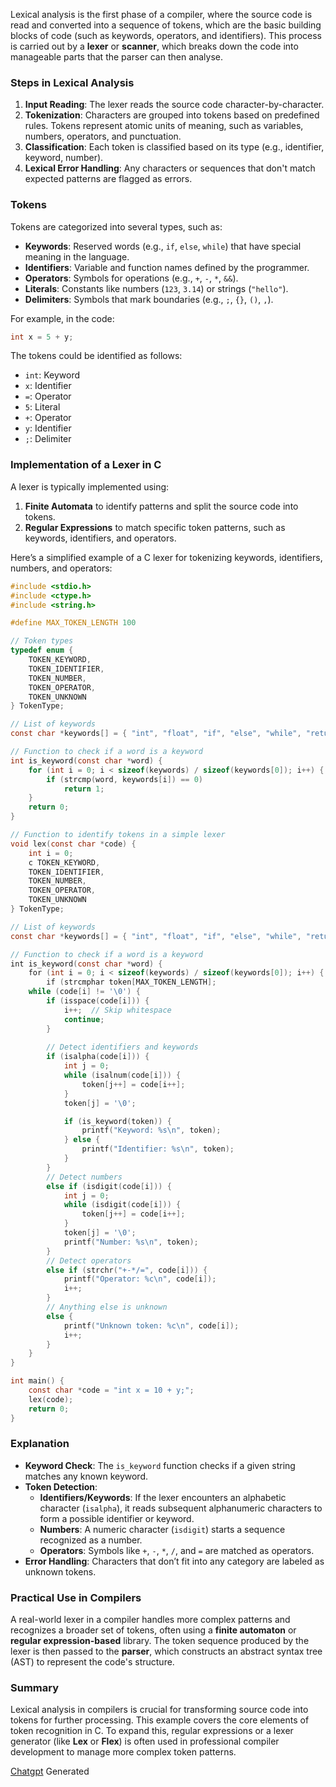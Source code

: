 Lexical analysis is the first phase of a compiler, where the source code is read and converted into a sequence of tokens, which are the basic building blocks of code (such as keywords, operators, and identifiers). This process is carried out by a **lexer** or **scanner**, which breaks down the code into manageable parts that the parser can then analyse.

### Steps in Lexical Analysis

1. **Input Reading**: The lexer reads the source code character-by-character.
2. **Tokenization**: Characters are grouped into tokens based on predefined rules. Tokens represent atomic units of meaning, such as variables, numbers, operators, and punctuation.
3. **Classification**: Each token is classified based on its type (e.g., identifier, keyword, number).
4. **Lexical Error Handling**: Any characters or sequences that don't match expected patterns are flagged as errors.

### Tokens
Tokens are categorized into several types, such as:
- **Keywords**: Reserved words (e.g., `if`, `else`, `while`) that have special meaning in the language.
- **Identifiers**: Variable and function names defined by the programmer.
- **Operators**: Symbols for operations (e.g., `+`, `-`, `*`, `&&`).
- **Literals**: Constants like numbers (`123`, `3.14`) or strings (`"hello"`).
- **Delimiters**: Symbols that mark boundaries (e.g., `;`, `{}`, `()`, `,`).

For example, in the code:
```c
int x = 5 + y;
```
The tokens could be identified as follows:
- `int`: Keyword
- `x`: Identifier
- `=`: Operator
- `5`: Literal
- `+`: Operator
- `y`: Identifier
- `;`: Delimiter

### Implementation of a Lexer in C

A lexer is typically implemented using:
1. **Finite Automata** to identify patterns and split the source code into tokens.
2. **Regular Expressions** to match specific token patterns, such as keywords, identifiers, and operators.

Here’s a simplified example of a C lexer for tokenizing keywords, identifiers, numbers, and operators:

```c
#include <stdio.h>
#include <ctype.h>
#include <string.h>

#define MAX_TOKEN_LENGTH 100

// Token types
typedef enum {
    TOKEN_KEYWORD,
    TOKEN_IDENTIFIER,
    TOKEN_NUMBER,
    TOKEN_OPERATOR,
    TOKEN_UNKNOWN
} TokenType;

// List of keywords
const char *keywords[] = { "int", "float", "if", "else", "while", "return" };

// Function to check if a word is a keyword
int is_keyword(const char *word) {
    for (int i = 0; i < sizeof(keywords) / sizeof(keywords[0]); i++) {
        if (strcmp(word, keywords[i]) == 0)
            return 1;
    }
    return 0;
}

// Function to identify tokens in a simple lexer
void lex(const char *code) {
    int i = 0;
    c TOKEN_KEYWORD,
    TOKEN_IDENTIFIER,
    TOKEN_NUMBER,
    TOKEN_OPERATOR,
    TOKEN_UNKNOWN
} TokenType;

// List of keywords
const char *keywords[] = { "int", "float", "if", "else", "while", "return" };

// Function to check if a word is a keyword
​int is_keyword(const char *word) {
    ​for (int i = 0; i < sizeof(keywords) / sizeof(keywords[0]); i++) {
        ​if (strcmphar token[MAX_TOKEN_LENGTH];
    while (code[i] != '\0') {
        if (isspace(code[i])) {
            i++;  // Skip whitespace
            continue;
        }
        
        // Detect identifiers and keywords
        if (isalpha(code[i])) {
            int j = 0;
            while (isalnum(code[i])) {
                token[j++] = code[i++];
            }
            token[j] = '\0';

            if (is_keyword(token)) {
                printf("Keyword: %s\n", token);
            } else {
                printf("Identifier: %s\n", token);
            }
        }
        // Detect numbers
        else if (isdigit(code[i])) {
            int j = 0;
            while (isdigit(code[i])) {
                token[j++] = code[i++];
            }
            token[j] = '\0';
            printf("Number: %s\n", token);
        }
        // Detect operators
        else if (strchr("+-*/=", code[i])) {
            printf("Operator: %c\n", code[i]);
            i++;
        }
        // Anything else is unknown
        else {
            printf("Unknown token: %c\n", code[i]);
            i++;
        }
    }
}

int main() {
    const char *code = "int x = 10 + y;";
    lex(code);
    return 0;
}
```

### Explanation

- **Keyword Check**: The `is_keyword` function checks if a given string matches any known keyword.
- **Token Detection**:
  - **Identifiers/Keywords**: If the lexer encounters an alphabetic character (`isalpha`), it reads subsequent alphanumeric characters to form a possible identifier or keyword.
  - **Numbers**: A numeric character (`isdigit`) starts a sequence recognized as a number.
  - **Operators**: Symbols like `+`, `-`, `*`, `/`, and `=` are matched as operators.
- **Error Handling**: Characters that don’t fit into any category are labeled as unknown tokens.

### Practical Use in Compilers

A real-world lexer in a compiler handles more complex patterns and recognizes a broader set of tokens, often using a **finite automaton** or **regular expression-based** library. The token sequence produced by the lexer is then passed to the **parser**, which constructs an abstract syntax tree (AST) to represent the code's structure.

### Summary

Lexical analysis in compilers is crucial for transforming source code into tokens for further processing. This example covers the core elements of token recognition in C. To expand this, regular expressions or a lexer generator (like **Lex** or **Flex**) is often used in professional compiler development to manage more complex token patterns.

[Chatgpt](https://chatgpt.com/) Generated 
